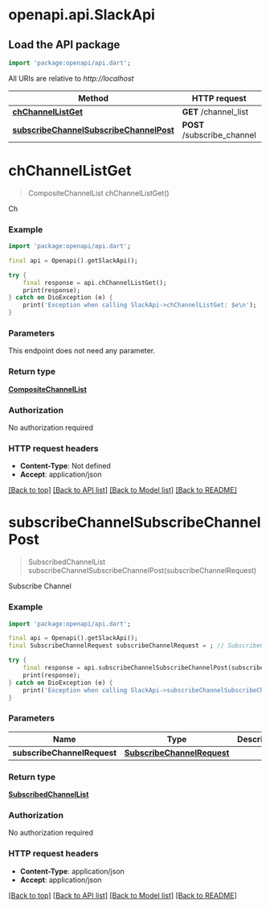 # openapi.api.SlackApi

## Load the API package
```dart
import 'package:openapi/api.dart';
```

All URIs are relative to *http://localhost*

Method | HTTP request | Description
------------- | ------------- | -------------
[**chChannelListGet**](SlackApi.md#chchannellistget) | **GET** /channel_list | Ch
[**subscribeChannelSubscribeChannelPost**](SlackApi.md#subscribechannelsubscribechannelpost) | **POST** /subscribe_channel | Subscribe Channel


# **chChannelListGet**
> CompositeChannelList chChannelListGet()

Ch

### Example
```dart
import 'package:openapi/api.dart';

final api = Openapi().getSlackApi();

try {
    final response = api.chChannelListGet();
    print(response);
} catch on DioException (e) {
    print('Exception when calling SlackApi->chChannelListGet: $e\n');
}
```

### Parameters
This endpoint does not need any parameter.

### Return type

[**CompositeChannelList**](CompositeChannelList.md)

### Authorization

No authorization required

### HTTP request headers

 - **Content-Type**: Not defined
 - **Accept**: application/json

[[Back to top]](#) [[Back to API list]](../README.md#documentation-for-api-endpoints) [[Back to Model list]](../README.md#documentation-for-models) [[Back to README]](../README.md)

# **subscribeChannelSubscribeChannelPost**
> SubscribedChannelList subscribeChannelSubscribeChannelPost(subscribeChannelRequest)

Subscribe Channel

### Example
```dart
import 'package:openapi/api.dart';

final api = Openapi().getSlackApi();
final SubscribeChannelRequest subscribeChannelRequest = ; // SubscribeChannelRequest | 

try {
    final response = api.subscribeChannelSubscribeChannelPost(subscribeChannelRequest);
    print(response);
} catch on DioException (e) {
    print('Exception when calling SlackApi->subscribeChannelSubscribeChannelPost: $e\n');
}
```

### Parameters

Name | Type | Description  | Notes
------------- | ------------- | ------------- | -------------
 **subscribeChannelRequest** | [**SubscribeChannelRequest**](SubscribeChannelRequest.md)|  | 

### Return type

[**SubscribedChannelList**](SubscribedChannelList.md)

### Authorization

No authorization required

### HTTP request headers

 - **Content-Type**: application/json
 - **Accept**: application/json

[[Back to top]](#) [[Back to API list]](../README.md#documentation-for-api-endpoints) [[Back to Model list]](../README.md#documentation-for-models) [[Back to README]](../README.md)

